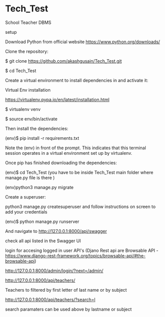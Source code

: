 # Tech_Test
School Teacher DBMS

setup

Download Python from official website
https://www.python.org/downloads/


Clone the repository:

$ git clone https://github.com/akashgusain/Tech_Test.git

$ cd Tech_Test

Create a virtual environment to install dependencies in and activate it:

Virtual Env installation

https://virtualenv.pypa.io/en/latest/installation.html

$ virtualenv venv

$ source env/bin/activate

Then install the dependencies:

(env)$ pip install -r requirements.txt

Note the (env) in front of the prompt. This indicates that this terminal session operates in a virtual environment set up by virtualenv.

Once pip has finished downloading the dependencies:

(env)$ cd Tech_Test (you have to be inside Tech_Test main folder where manage.py file is there )

(env)python3 manage.py migrate

Create a superuser:

python3 manage.py createsuperuser and follow instructions on screen to add your credentials
  
(env)$ python manage.py runserver

And navigate to http://127.0.0.1:8000/api/swagger

check all api listed in the Swagger UI

login for accesing logged in user API's (Djano Rest api are Browsable API - https://www.django-rest-framework.org/topics/browsable-api/#the-browsable-api)

http://127.0.0.1:8000/admin/login/?next=/admin/

http://127.0.0.1:8000/api/teachers/

Teachers to filtered by first letter of last name or by subject

http://127.0.0.1:8000/api/teachers/?search=l

search paramaters can be used above by lastname or subject
